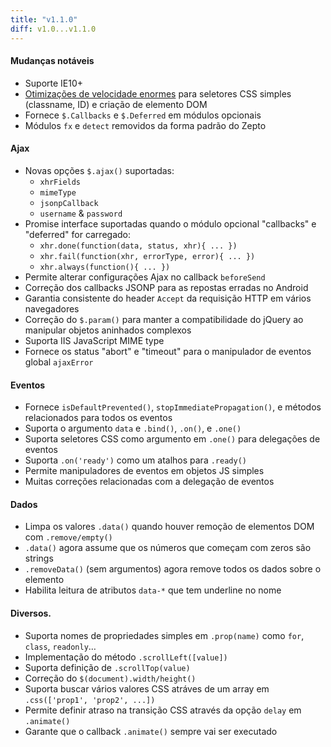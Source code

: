 ```yaml
---
title: "v1.1.0"
diff: v1.0...v1.1.0
---
```


#### Mudanças notáveis
* Suporte IE10+
* [Otimizações de velocidade enormes](http://jsperf.com/zepto-1-0-vs-1-1-performance/2) para seletores CSS simples (classname, ID) e criação de elemento DOM
* Fornece `$.Callbacks` e `$.Deferred` em módulos opcionais
* Módulos `fx` e `detect` removidos da forma padrão do Zepto

#### Ajax
* Novas opções `$.ajax()` suportadas:
  * `xhrFields`
  * `mimeType`
  * `jsonpCallback`
  * `username` & `password`
* Promise interface suportadas quando o módulo opcional "callbacks" e "deferred" for carregado:
  * `xhr.done(function(data, status, xhr){ ... })`
  * `xhr.fail(function(xhr, errorType, error){ ... })`
  * `xhr.always(function(){ ... })`
* Permite alterar configurações Ajax no callback `beforeSend`
* Correção dos callbacks JSONP para as repostas erradas no Android
* Garantia consistente do header `Accept` da requisição HTTP em vários navegadores
* Correção do `$.param()` para manter a compatibilidade do jQuery ao manipular objetos aninhados complexos
* Suporta IIS JavaScript MIME type
* Fornece os status "abort" e "timeout" para o manipulador de eventos global `ajaxError`

#### Eventos
* Fornece `isDefaultPrevented()`, `stopImmediatePropagation()`, e métodos relacionados para todos os eventos
* Suporta o argumento `data` e `.bind()`, `.on()`, e `.one()`
* Suporta seletores CSS como argumento em `.one()` para delegações de eventos
* Suporta `.on('ready')` como um atalhos para `.ready()`
* Permite manipuladores de eventos em objetos JS simples
* Muitas correções relacionadas com a delegação de eventos

#### Dados
* Limpa os valores `.data()` quando houver remoção de elementos DOM com `.remove/empty()`
* `.data()` agora assume que os números que começam com zeros são strings
* `.removeData()` (sem argumentos) agora remove todos os dados sobre o elemento
* Habilita leitura de atributos `data-*` que tem underline no nome

#### Diversos.
* Suporta nomes de propriedades simples em `.prop(name)` como `for`, `class`, `readonly`…
* Implementação do método `.scrollLeft([value])`
* Suporta definição de `.scrollTop(value)`
* Correção do `$(document).width/height()`
* Suporta buscar vários valores CSS atráves de um array em `.css(['prop1', 'prop2', ...])`
* Permite definir atraso na transição CSS através da opção `delay` em `.animate()`
* Garante que o callback `.animate()` sempre vai ser executado
